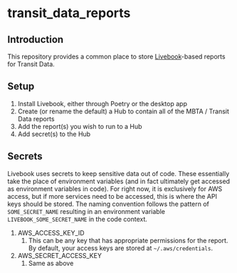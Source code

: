 # transit_data_reports

## Introduction

This repository provides a common place to store [Livebook](https://livebook.dev)-based reports for Transit Data. 

## Setup

1. Install Livebook, either through Poetry or the desktop app
2. Create (or rename the default) a Hub to contain all of the MBTA / Transit Data reports
3. Add the report(s) you wish to run to a Hub
4. Add secret(s) to the Hub

## Secrets

Livebook uses secrets to keep sensitive data out of code. These essentially take the place of environment variables (and in fact ultimately get accessed as environment variables in code). For right now, it is exclusively for AWS access, but if more services need to be accessed, this is where the API keys should be stored. The naming convention follows the pattern of `SOME_SECRET_NAME` resulting in an environment variable `LIVEBOOK_SOME_SECRET_NAME` in the code context. 

1. AWS_ACCESS_KEY_ID
   1. This can be any key that has appropriate permissions for the report. By default, your access keys are stored at `~/.aws/credentials`. 
2. AWS_SECRET_ACCESS_KEY
   1. Same as above
